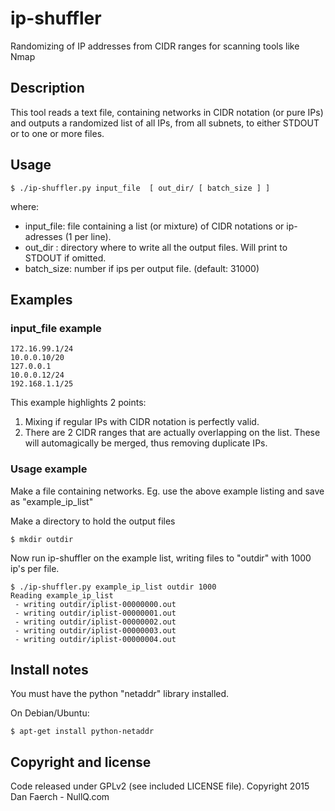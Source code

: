# ip-shuffler
Randomizing of IP addresses from CIDR ranges for scanning tools like Nmap

## Description

This tool reads a text file, containing networks in CIDR notation (or pure IPs) and outputs a randomized list of all IPs, from all subnets, to either STDOUT or to one or more files.


## Usage
    $ ./ip-shuffler.py input_file  [ out_dir/ [ batch_size ] ]

where:

* input_file:  file containing a list (or mixture) of CIDR notations or ip-adresses (1 per line).
* out_dir   :  directory where to write all the output files. Will print to STDOUT if omitted.
* batch_size:  number if ips per output file. (default: 31000)


## Examples
### input_file example

    172.16.99.1/24
    10.0.0.10/20
    127.0.0.1
    10.0.0.12/24
    192.168.1.1/25


This example highlights 2 points:

1. Mixing if regular IPs with CIDR notation is perfectly valid.
2. There are 2 CIDR ranges that are actually overlapping on the list. These will
automagically be merged, thus removing duplicate IPs.

### Usage example

Make a file containing networks. Eg. use the above example listing and save as "example_ip_list"

Make a directory to hold the output files

    $ mkdir outdir

Now run ip-shuffler on the example list, writing files to "outdir" with 1000 ip's per file.

    $ ./ip-shuffler.py example_ip_list outdir 1000
    Reading example_ip_list
     - writing outdir/iplist-00000000.out
     - writing outdir/iplist-00000001.out
     - writing outdir/iplist-00000002.out
     - writing outdir/iplist-00000003.out
     - writing outdir/iplist-00000004.out

## Install notes

You must have the python "netaddr" library installed.

On Debian/Ubuntu:

    $ apt-get install python-netaddr


## Copyright and license

Code released under GPLv2 (see included LICENSE file). Copyright 2015 Dan Faerch - NullQ.com



